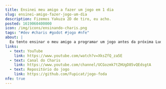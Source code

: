 ```yaml
---
title: Ensinei meu amigo a fazer um jogo em 1 dia
slug: ensinei-amigo-fazer-jogo-um-dia
description: Fizemos Yakuza 2D de tiro, eu acho.
posted: 1619060400000
icon: /img/icons/ensinando-charis.png
tags: "#dev #charis #godot #jogo #nfe"
about: |
  Eu tento ensinar o meu amigo a programar um jogo antes da próxima Ludum Dare! Fizemos Yakuza 2D de tiro, eu acho.
links:
  - text: YouTube
    link: https://www.youtube.com/watch?v=XksZfQ_za5E
  - text: Canal do Charis
    link: https://www.youtube.com/channel/UCGozmk7tZHUgD85vQEdsgtA
  - text: Repositório do jogo
    link: https://github.com/Fupicat/jogo-foda
nfe: true
---
```


<vid-yt url="https://youtu.be/XksZfQ_za5E"></vid-yt>
